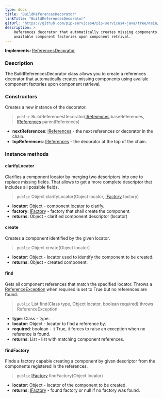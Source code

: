 ```yaml
---
type: docs
title: "BuildReferencesDecorator"
linkTitle: "BuildReferencesDecorator"
gitUrl: "https://github.com/pip-services4/pip-services4-java/tree/main/pip-services4-container-java"
description: >
    References decorator that automatically creates missing components using
    available component factories upon component retrival.
---
```


**Implements:** [ReferencesDecorator](../references_decorator)


### Description
The BuildReferencesDecorator class allows you to create a references decorator that automatically creates missing components using availale component factories upon component retrieval.

### Constructors
Creates a new instance of the decorator.

> `public` BuildReferencesDecorator([IReferences](../../../components/refer/ireferences) baseReferences, [IReferences](../../../components/refer/ireferences) parentReferences)

- **nextReferences**: [IReferences](../../../components/refer/ireferences) - the next references or decorator in the chain.
- **topReferences**: [IReferences](../../../components/refer/ireferences) - the decorator at the top of the chain.

### Instance methods

#### clarifyLocator
Clarifies a component locator by merging two descriptors into one to replace missing fields.
That allows to get a more complete descriptor that includes all possible fields.

> `public` Object clarifyLocator(Object locator, [IFactory](../../../components/build/ifactory) factory)
- **locator**: Object - component locator to clarify.
- **factory**: [IFactory](../../../components/build/ifactory) - factory that shall create the component.
- **returns**: Object - clarified component descriptor (locator)

#### create
Creates a component identified by the given locator.

> `public` Object create(Object locator)

- **locator**: Object - locator used to identify the component to be created.
- **returns**: Object - created component.

#### find
Gets all component references that match the specified locator.
Throws a [ReferenceException](../../../components/refer/reference_exception) when required is set to True but no references are found.

> `public` <T> List<T> find(Class<T> type, Object locator, boolean required) throws ReferenceException

- **type**: Class<T> - type.
- **locator**: Object - locator to find a reference by.
- **required**: boolean - it True, it forces to raise an exception when no reference is found.
- **returns**: <T> List<T> - list with matching component references.


#### findFactory
Finds a factory capable creating a component by given descriptor
from the components registered in the references.

> `public` [IFactory](../../../components/build/ifactory) findFactory(Object locator)

- **locator**: Object - locator of the component to be created.
- **returns**: [IFactory](../../../components/build/ifactory) - found factory or null if no factory was found.
